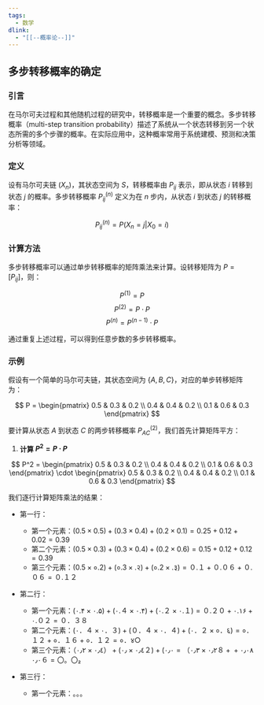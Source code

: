 ```yaml
---
tags:
  - 数学
dlink:
  - "[[--概率论--]]"
---
```

## 多步转移概率的确定

### 引言
在马尔可夫过程和其他随机过程的研究中，转移概率是一个重要的概念。多步转移概率（multi-step transition probability）描述了系统从一个状态转移到另一个状态所需的多个步骤的概率。在实际应用中，这种概率常用于系统建模、预测和决策分析等领域。

### 定义
设有马尔可夫链 $(X_n)$，其状态空间为 $S$，转移概率由 $P_{ij}$ 表示，即从状态 $i$ 转移到状态 $j$ 的概率。多步转移概率 $P^{(n)}_{ij}$ 定义为在 $n$ 步内，从状态 $i$ 到状态 $j$ 的转移概率：

$$
P^{(n)}_{ij} = P(X_n = j | X_0 = i)
$$

### 计算方法
多步转移概率可以通过单步转移概率的矩阵乘法来计算。设转移矩阵为 $P = [P_{ij}]$，则：

$$
P^{(1)} = P
$$
$$
P^{(2)} = P \cdot P
$$
$$
P^{(n)} = P^{(n-1)} \cdot P
$$

通过重复上述过程，可以得到任意步数的多步转移概率。

### 示例
假设有一个简单的马尔可夫链，其状态空间为 $\{A, B, C\}$，对应的单步转移矩阵为：

$$
P = \begin{pmatrix}
0.5 & 0.3 & 0.2 \\
0.4 & 0.4 & 0.2 \\
0.1 & 0.6 & 0.3 
\end{pmatrix}
$$

要计算从状态 $A$ 到状态 $C$ 的两步转移概率 $P^{(2)}_{AC}$，我们首先计算矩阵平方：

1. **计算 $P^2 = P \cdot P$**

$$
P^2 = \begin{pmatrix}
0.5 & 0.3 & 0.2 \\
0.4 & 0.4 & 0.2 \\
0.1 & 0.6 & 0.3 
\end{pmatrix} \cdot \begin{pmatrix}
0.5 & 0.3 & 0.2 \\
0.4 & 0.4 & 0.2 \\
0.1 & 0.6 & 0.3 
\end{pmatrix}
$$

我们逐行计算矩阵乘法的结果：

- 第一行：
    - 第一个元素：$(0.5 \times 0.5) + (0.3 \times 0.4) + (0.2 \times 0.1) = 0.25 + 0.12 + 0.02 = 0.39$
    - 第二个元素：$(0.5 \times 0.3) + (0.3 \times 0.4) + (0.2 \times 0.6) = 0.15 + 0.12 + 0.12 = 0.39$
    - 第三个元素：$(0.5 \times ० .2) + (० .3 × .२ )+ (० .2 × .३ )=０ .１+０ .０６+０ .０６=０ .１２$

- 第二行：
    - 第一个元素：$(۰ .۴ ×۰ .۵)+(۰ .４ ×۰ .۴)+(۰ .２ ×۰ .１)=０ .２０+۰ .۱۶+۰ .０２=０．３８$
    - 第二个元素：$(۰．４×۰．３)+(０．４×۰．４)+(۰．２×०．६)=०．１２+०．１６+०．１２=०．४○$
    - 第三个元素：$（٠٫٤×٠٫٢）+(٠٫٤×٠٫２)+(٠٫٢×٠٫٣）=٠٫٠８+٠٫٠٨+٠٫٠６=〇。〇₂$

- 第三行：
    - 第一个元素：。。。


